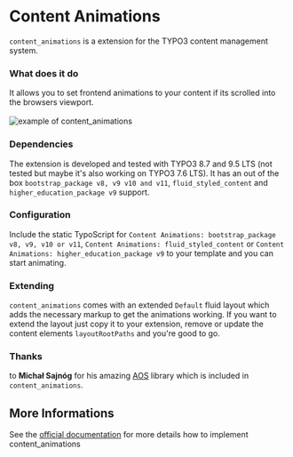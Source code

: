 # Content Animations
`content_animations` is a extension for the TYPO3 content management system.

### What does it do
It allows you to set frontend animations to your content if its scrolled into the browsers viewport.\
\
![example of content_animations](https://raw.githubusercontent.com/baschte/content-animations/master/Documentation/Images/Example.gif)

### Dependencies
The extension is developed and tested with TYPO3 8.7 and 9.5 LTS (not tested but maybe it's also working on TYPO3 7.6 LTS). It has an out of the box `bootstrap_package v8, v9 v10 and v11`, `fluid_styled_content` and `higher_education_package v9` support.

### Configuration
Include the static TypoScript for `Content Animations: bootstrap_package v8, v9, v10 or v11`, `Content Animations: fluid_styled_content` or `Content Animations: higher_education_package v9` to your template and you can start animating.

### Extending
`content_animations` comes with an extended `Default` fluid layout which adds the necessary markup to get the animations working. If you want to extend the layout just copy it to your extension, remove or update the content elements `layoutRootPaths` and you're good to go.

### Thanks
to **Michał Sajnóg** for his amazing [AOS](http://michalsnik.github.io/aos/) library which is included in `content_animations`.

## More Informations
See the [official documentation](https://docs.typo3.org/p/baschte/content-animations/main/en-us/) for more details how to implement content_animations
